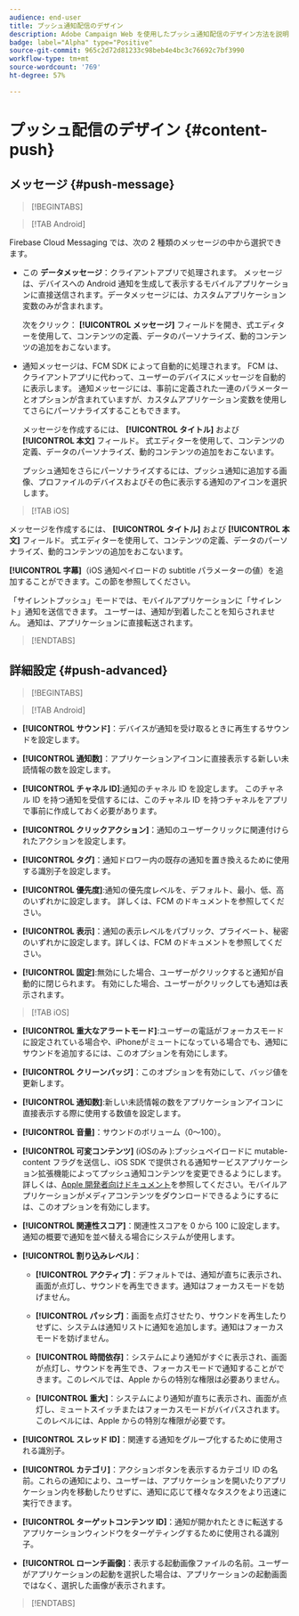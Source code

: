 ```yaml
---
audience: end-user
title: プッシュ通知配信のデザイン
description: Adobe Campaign Web を使用したプッシュ通知配信のデザイン方法を説明します
badge: label="Alpha" type="Positive"
source-git-commit: 965c2d72d81233c98beb4e4bc3c76692c7bf3990
workflow-type: tm+mt
source-wordcount: '769'
ht-degree: 57%

---
```


# プッシュ配信のデザイン {#content-push}

## メッセージ {#push-message}

>[!BEGINTABS]

>[!TAB Android]

Firebase Cloud Messaging では、次の 2 種類のメッセージの中から選択できます。

* この **データメッセージ**：クライアントアプリで処理されます。 メッセージは、デバイスへの Android 通知を生成して表示するモバイルアプリケーションに直接送信されます。データメッセージには、カスタムアプリケーション変数のみが含まれます。

   次をクリック： **[!UICONTROL メッセージ]** フィールドを開き、式エディターを使用して、コンテンツの定義、データのパーソナライズ、動的コンテンツの追加をおこないます。

* 通知メッセージは、FCM SDK によって自動的に処理されます。 FCM は、クライアントアプリに代わって、ユーザーのデバイスにメッセージを自動的に表示します。 通知メッセージには、事前に定義された一連のパラメーターとオプションが含まれていますが、カスタムアプリケーション変数を使用してさらにパーソナライズすることもできます。

   メッセージを作成するには、 **[!UICONTROL タイトル]** および **[!UICONTROL 本文]** フィールド。 式エディターを使用して、コンテンツの定義、データのパーソナライズ、動的コンテンツの追加をおこないます。

   プッシュ通知をさらにパーソナライズするには、プッシュ通知に追加する画像、プロファイルのデバイスおよびその色に表示する通知のアイコンを選択します。

>[!TAB iOS]

メッセージを作成するには、 **[!UICONTROL タイトル]** および **[!UICONTROL 本文]** フィールド。 式エディターを使用して、コンテンツの定義、データのパーソナライズ、動的コンテンツの追加をおこないます。

**[!UICONTROL 字幕]**（iOS 通知ペイロードの subtitle パラメーターの値）を追加することができます。この節を参照してください。

「サイレントプッシュ」モードでは、モバイルアプリケーションに「サイレント」通知を送信できます。 ユーザーは、通知が到着したことを知らされません。 通知は、アプリケーションに直接転送されます。

>[!ENDTABS]

## 詳細設定 {#push-advanced}

>[!BEGINTABS]

>[!TAB Android]

* **[!UICONTROL サウンド]**：デバイスが通知を受け取るときに再生するサウンドを設定します。

* **[!UICONTROL 通知数]**：アプリケーションアイコンに直接表示する新しい未読情報の数を設定します。

* **[!UICONTROL チャネル ID]**:通知のチャネル ID を設定します。 このチャネル ID を持つ通知を受信するには、このチャネル ID を持つチャネルをアプリで事前に作成しておく必要があります。

* **[!UICONTROL クリックアクション]**：通知のユーザークリックに関連付けられたアクションを設定します。

* **[!UICONTROL タグ]**：通知ドロワー内の既存の通知を置き換えるために使用する識別子を設定します。

* **[!UICONTROL 優先度]**:通知の優先度レベルを、デフォルト、最小、低、高のいずれかに設定します。 詳しくは、FCM のドキュメントを参照してください。

* **[!UICONTROL 表示]**：通知の表示レベルをパブリック、プライベート、秘密のいずれかに設定します。詳しくは、FCM のドキュメントを参照してください。

* **[!UICONTROL 固定]**:無効にした場合、ユーザーがクリックすると通知が自動的に閉じられます。 有効にした場合、ユーザーがクリックしても通知は表示されます。

>[!TAB iOS]

* **[!UICONTROL 重大なアラートモード]**:ユーザーの電話がフォーカスモードに設定されている場合や、iPhoneがミュートになっている場合でも、通知にサウンドを追加するには、このオプションを有効にします。

* **[!UICONTROL クリーンバッジ]**：このオプションを有効にして、バッジ値を更新します。

* **[!UICONTROL 通知数]**:新しい未読情報の数をアプリケーションアイコンに直接表示する際に使用する数値を設定します。

* **[!UICONTROL 音量]**：サウンドのボリューム（0～100）。

* **[!UICONTROL 可変コンテンツ]** (iOSのみ ):プッシュペイロードに mutable-content フラグを送信し、iOS SDK で提供される通知サービスアプリケーション拡張機能によってプッシュ通知コンテンツを変更できるようにします。 詳しくは、[Apple 開発者向けドキュメント](https://developer.apple.com/library/content/documentation/NetworkingInternet/Conceptual/RemoteNotificationsPG/ModifyingNotifications.html)を参照してください。モバイルアプリケーションがメディアコンテンツをダウンロードできるようにするには、このオプションを有効にします。

* **[!UICONTROL 関連性スコア]**：関連性スコアを 0 から 100 に設定します。通知の概要で通知を並べ替える場合にシステムが使用します。

* **[!UICONTROL 割り込みレベル]**：

   * **[!UICONTROL アクティブ]**：デフォルトでは、通知が直ちに表示され、画面が点灯し、サウンドを再生できます。通知はフォーカスモードを妨げません。

   * **[!UICONTROL パッシブ]**：画面を点灯させたり、サウンドを再生したりせずに、システムは通知リストに通知を追加します。通知はフォーカスモードを妨げません。

   * **[!UICONTROL 時間依存]**：システムにより通知がすぐに表示され、画面が点灯し、サウンドを再生でき、フォーカスモードで通知することができます。このレベルでは、Apple からの特別な権限は必要ありません。

   * **[!UICONTROL 重大]**：システムにより通知が直ちに表示され、画面が点灯し、ミュートスイッチまたはフォーカスモードがバイパスされます。このレベルには、Apple からの特別な権限が必要です。

* **[!UICONTROL スレッド ID]**：関連する通知をグループ化するために使用される識別子。

* **[!UICONTROL カテゴリ]**：アクションボタンを表示するカテゴリ ID の名前。これらの通知により、ユーザーは、アプリケーションを開いたりアプリケーション内を移動したりせずに、通知に応じて様々なタスクをより迅速に実行できます。

* **[!UICONTROL ターゲットコンテンツ ID]**：通知が開かれたときに転送するアプリケーションウィンドウをターゲティングするために使用される識別子。

* **[!UICONTROL ローンチ画像]**：表示する起動画像ファイルの名前。ユーザーがアプリケーションの起動を選択した場合は、アプリケーションの起動画面ではなく、選択した画像が表示されます。

>[!ENDTABS]

<!--Sounds must be included in the application and defined when the service is created. Refer to this section.-->



